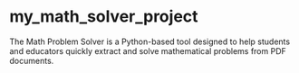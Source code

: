 # my_math_solver_project
 The Math Problem Solver is a Python-based tool designed to help students and educators quickly extract and solve mathematical problems from PDF documents.
